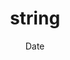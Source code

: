 ---
title: string
date: Date
last_mod: '{{ .Now.Date }}'
author:
taxonomies:
  target_group: ISO...
  difficulty: enum 
draft: true
---